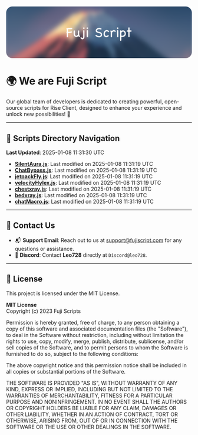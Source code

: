 ![Banner](.github/b.webp)

# 🌍 **We are Fuji Script**

Our global team of developers is dedicated to creating powerful, open-source scripts for Rise Client, designed to enhance your experience and unlock new possibilities! 🌟

---
<!-- SCRIPTS_NAVIGATION_START -->
## 📂 **Scripts Directory Navigation**

**Last Updated**: 2025-01-08 11:31:30 UTC

- **[SilentAura.js](scripts/SilentAura.js)**: Last modified on 2025-01-08 11:31:19 UTC
- **[ChatBypass.js](scripts/ChatBypass.js)**: Last modified on 2025-01-08 11:31:19 UTC
- **[jetpackFly.js](scripts/jetpackFly.js)**: Last modified on 2025-01-08 11:31:19 UTC
- **[velocityHylex.js](scripts/velocityHylex.js)**: Last modified on 2025-01-08 11:31:19 UTC
- **[chestxray.js](scripts/chestxray.js)**: Last modified on 2025-01-08 11:31:19 UTC
- **[bedxray.js](scripts/bedxray.js)**: Last modified on 2025-01-08 11:31:19 UTC
- **[chatMacro.js](scripts/chatMacro.js)**: Last modified on 2025-01-08 11:31:19 UTC

<!-- SCRIPTS_NAVIGATION_END -->

---

## 💬 **Contact Us**  
- 📬 **Support Email**: Reach out to us at [support@fujiscript.com](mailto:support@fujiscript.com) for any questions or assistance.  
- 💬 **Discord**: Contact **Leo728** directly at `Discord@leo728`.

---

## 📜 **License**

This project is licensed under the MIT License.  

**MIT License**  
Copyright (c) 2023 Fuji Scripts  

Permission is hereby granted, free of charge, to any person obtaining a copy of this software and associated documentation files (the "Software"), to deal in the Software without restriction, including without limitation the rights to use, copy, modify, merge, publish, distribute, sublicense, and/or sell copies of the Software, and to permit persons to whom the Software is furnished to do so, subject to the following conditions:  

The above copyright notice and this permission notice shall be included in all copies or substantial portions of the Software.  

THE SOFTWARE IS PROVIDED "AS IS", WITHOUT WARRANTY OF ANY KIND, EXPRESS OR IMPLIED, INCLUDING BUT NOT LIMITED TO THE WARRANTIES OF MERCHANTABILITY, FITNESS FOR A PARTICULAR PURPOSE AND NONINFRINGEMENT. IN NO EVENT SHALL THE AUTHORS OR COPYRIGHT HOLDERS BE LIABLE FOR ANY CLAIM, DAMAGES OR OTHER LIABILITY, WHETHER IN AN ACTION OF CONTRACT, TORT OR OTHERWISE, ARISING FROM, OUT OF OR IN CONNECTION WITH THE SOFTWARE OR THE USE OR OTHER DEALINGS IN THE SOFTWARE.  
